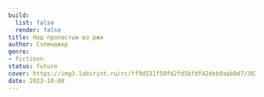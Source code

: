 ```yaml
---
build:
  list: false
  render: false
title: Над пропастью во ржи
author: Сэлинджер
genre:
- fictionn
status: future
cover: https://img3.labirint.ru/rc/ff9d531f50fd2fd5bfdf42deb9aab8d7/363x561q80/books82/812723/cover.jpg?1625722150
date: 2023-10-08
---
```


